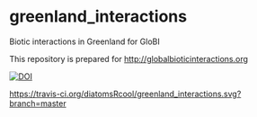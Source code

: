 # greenland_interactions
Biotic interactions in Greenland for GloBI

This repository is prepared for http://globalbioticinteractions.org

[![DOI](https://zenodo.org/badge/77158859.svg)](https://zenodo.org/badge/latestdoi/77158859)

https://travis-ci.org/diatomsRcool/greenland_interactions.svg?branch=master
